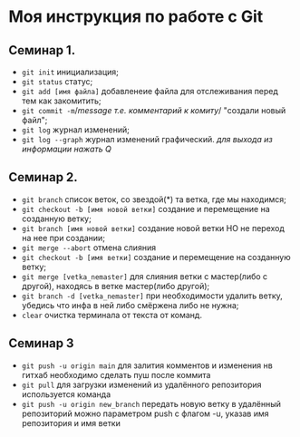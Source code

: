 # Моя инструкция по работе с Git
## Семинар 1.
- ``git init``  инициализация;
- ``git status``   статус;
- ``git add [имя файла]``  добавленеие файла для отслеживания перед тем как закомитить;
- ``git commit -m``/*message т.е. комментарий к комиту*/ "создали новый файл";
- ``git log``  журнал изменений;
- ``git log --graph``  журнал изменений графический.
*для выхода из информации нажать Q*

## Семинар 2.
* ``git branch``  список веток, cо звездой(*) та ветка, где мы находимся; 
* ``git checkout -b [имя новой ветки]``    создание и перемещение на созданную ветку;
* ``git branch [имя новой ветки]`` создание новой ветки НО не переход на нее при создании;
* ``git merge --abort``  отмена слияния
* ``git checkout -b [имя ветки]``    создание и перемещение на созданную ветку;
* ``git merge [vetka_nemaster]`` для слияния ветки с мастер(либо с другой), находясь в ветке мастер(либо другой);
* ``git branch -d [vetka_nemaster]`` при необходимости удалить ветку, убедись что инфа в ней либо смёржена либо не нужна;
* ``clear``            очистка терминала от текста от команд.
## Семинар 3
* ``git push -u origin main`` для залития комментов и изменения нв гитхаб необходимо сделать пуш после коммита
* ``git pull`` для загрузки изменений из удалённого репозитория используется команда
* ``git push -u origin new_branch``  передать новую ветку в удалённый репозиторий можно параметром push с флагом -u, указав имя репозитория и имя ветки 